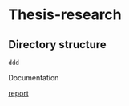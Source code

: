 # Thesis-research



## Directory structure
``ddd``


Documentation

[report](https://www.overleaf.com/project/652b96096ece88dceaee7601)
